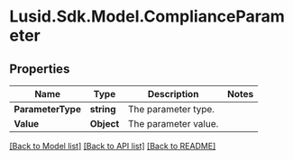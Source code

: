 # Lusid.Sdk.Model.ComplianceParameter

## Properties

Name | Type | Description | Notes
------------ | ------------- | ------------- | -------------
**ParameterType** | **string** | The parameter type. | 
**Value** | **Object** | The parameter value. | 

[[Back to Model list]](../README.md#documentation-for-models) [[Back to API list]](../README.md#documentation-for-api-endpoints) [[Back to README]](../README.md)

